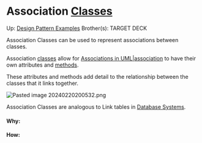 # Association [Classes](classes)

Up: [Design Pattern Examples](design_pattern_examples)
Brother(s):
TARGET DECK

Association Classes can be used to represent associations between classes.

Association [classes](classes) allow for [Associations in UML|association](associations_in_uml|association) to have their own attributes and [methods](methods).

These attributes and methods add detail to the relationship between the classes that it links together.

![Pasted image 20240220200532.png](pasted_image_20240220200532.png)

Association Classes are analogous to Link tables in [Database Systems](database_systems).
































#### Why:
#### How:









